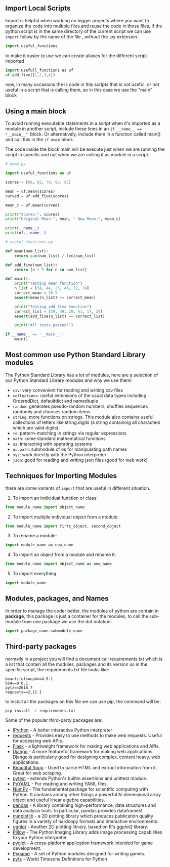 ## Import Local Scripts

Import is helpful when working on bigger projects where you want to organize the code into multiple files  and reuse the code in those files, if the python script is in the same directory  of the current script we can use `import` follow by the name of the file , without the .py extension.

```python
import useful_functions
```

to make it easier to use we can create aliases for the different script imported

```python
import usefull_functions as uf
uf.add_five([1,2,3,4])
```

now, in many occasions the is code in this scripts that is not useful, or not useful in a script that is calling them, so in this case we use the "main"  block

## Using a main block
To avoid running executable statements in a script when it's imported as a module in another script, include these lines in an `if __name__ == "__main__" `block. Or alternatively, include them in a function called main() and call this in the `if main` block.

The code inside the block main will be execute just when we are running the script in specific and not when we are colling it as module in a script.

```python
# demo.py

import useful_functions as uf

scores = [88, 92, 79, 93, 85]

mean = uf.mean(scores)
curved = uf.add_five(scores)

mean_c = uf.mean(curved)

print("Scores:", scores)
print("Original Mean:", mean, " New Mean:", mean_c)

print(__name__)
print(uf.__name__)

```

``` python
# useful_functions.py

def mean(num_list):
    return sum(num_list) / len(num_list)

def add_five(num_list):
    return [n + 5 for n in num_list]

def main():
    print("Testing mean function")
    n_list = [34, 44, 23, 46, 12, 24]
    correct_mean = 30.5
    assert(mean(n_list) == correct_mean)

    print("Testing add_five function")
    correct_list = [39, 49, 28, 51, 17, 29]
    assert(add_five(n_list) == correct_list)

    print("All tests passed!")

if __name__ == '__main__':
    main()
```

## Most common use Python Standard Library modules

The Python Standard Library has a lot of modules, here are a selection of our Python Standard Library modules and why we use them!

* `csv`: very convenient for reading and writing csv files
* `collections`: useful extensions of the usual data types including OrderedDict, defaultdict and namedtuple
* `random`: generates pseudo-random numbers, shuffles sequences randomly and chooses random items
* `string`: more functions on strings. This module also contains useful collections of letters like string.digits (a string containing all characters which are valid digits).
* `re`: pattern-matching in strings via regular expressions
* `math`: some standard mathematical functions
* `os`: interacting with operating systems
* `os.path`: submodule of os for manipulating path names
* `sys`: work directly with the Python interpreter
* `json`: good for reading and writing json files (good for web work)

## Techniques for Importing Modules

there are some variants of `import` that are useful in different situation.

1. To import an individual function or class:

```python
from module_name import object_name
```

2. To import multiple individual object from a module:

```python
from module_name import firts_object, second_object
```

3. To rename a module:

```python
import module_name as new_name
```

4. To import an object from a module and rename it:

```python
from module_name import object_name as new_name
```
5. To import everything

```python
import module_name
```

## Modules, packages, and Names

In order to manage the coder better, the modules of python are contain in **package**, this package is just a container for the modules, to call the sub-module from one package we use the dot notation:

```python
import package_name.submodule_name
```

## Third-party packages

normally in a project you will find a document call requirements.txt which is a list that contain all the modules, packages and its version us in the specific script, the requirements.txt file looks like:

```
beautifulsoup4==4.5.1
bs4==0.0.1
pytz==2016.7
requests==2.11.1
```
to install all the packages on this file we can use pip, the command will be:
```cmd
pip install -r requirements.txt
```
Some of the popular third-party packages are:

* [IPython](https://ipython.org/) - A better interactive Python interpreter
* [requests](https://2.python-requests.org/en/master/) - Provides easy to use methods to make web requests. Useful for accessing web APIs.
* [Flask](http://flask.pocoo.org/) - a lightweight framework for making web applications and APIs.
* [Django](https://www.djangoproject.com/) - A more featureful framework for making web applications. Django is particularly good for designing complex, content heavy, web applications.
* [Beautiful Soup](https://www.crummy.com/software/BeautifulSoup/) - Used to parse HTML and extract information from it. Great for web scraping.
* [pytest](https://docs.pytest.org/en/latest/) - extends Python's builtin assertions and unittest module.
* [PyYAML](https://pyyaml.org/wiki/PyYAML) - For reading and writing YAML files.
* [NumPy](http://www.numpy.org/) - The fundamental package for scientific computing with Python. It contains among other things a powerful N-dimensional array object and useful linear algebra capabilities.
* [pandas](http://pandas.pydata.org/) - A library containing high-performance, data structures and data analysis tools. In  particular, pandas provides dataframes!
* [matplotlib](https://matplotlib.org/) - a 2D plotting library which produces publication quality figures in a variety of hardcopy formats and interactive environments.
* [ggplot](http://ggplot.yhathq.com/) - Another 2D plotting library, based on R's ggplot2 library.
* [Pillow](https://python-pillow.org/) - The Python Imaging Library adds image processing capabilities to your Python interpreter.
* [pyglet](https://bitbucket.org/pyglet/pyglet/wiki/Home) - A cross-platform application framework intended for game development.
* [Pygame](https://www.pygame.org/news) - A set of Python modules designed for writing games.
* [pytz](http://pytz.sourceforge.net/) - World Timezone Definitions for Python
